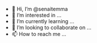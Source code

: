 - 👋 Hi, I’m @senaitemma
- 👀 I’m interested in ...
- 🌱 I’m currently learning ...
- 💞️ I’m looking to collaborate on ...
- 📫 How to reach me ...

<!---
senaitemma/senaitemma is a ✨ special ✨ repository because its `README.md` (this file) appears on your GitHub profile.
You can click the Preview link to take a look at your changes.
--->
